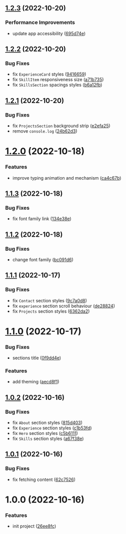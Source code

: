 ## [1.2.3](https://github.com/JanSzewczyk/janszewczyk.github.io/compare/v1.2.2...v1.2.3) (2022-10-20)


### Performance Improvements

* update app accessibility ([695d74e](https://github.com/JanSzewczyk/janszewczyk.github.io/commit/695d74e272887becb40189bc99d86e90560fc7a4))

## [1.2.2](https://github.com/JanSzewczyk/janszewczyk.github.io/compare/v1.2.1...v1.2.2) (2022-10-20)


### Bug Fixes

* fix `ExperienceCard` styles ([9416659](https://github.com/JanSzewczyk/janszewczyk.github.io/commit/94166595d2caa6497b74603f05a4b3e4036981e6))
* fix `SkillItem` responsiveness size ([a71b735](https://github.com/JanSzewczyk/janszewczyk.github.io/commit/a71b735dad0cd5d3a4d7997b14c08a2507e5a958))
* fix `SkillsSection` spacings styles ([b6a12fb](https://github.com/JanSzewczyk/janszewczyk.github.io/commit/b6a12fb43cff0fd5e2947decc1227ed84a4c5ead))

## [1.2.1](https://github.com/JanSzewczyk/janszewczyk.github.io/compare/v1.2.0...v1.2.1) (2022-10-20)


### Bug Fixes

* fix `ProjectsSection` background strip ([e2efa25](https://github.com/JanSzewczyk/janszewczyk.github.io/commit/e2efa25bb1f91fe6a64c915c6fa2071c8cabc9a8))
* remove `console.log` ([24b62d3](https://github.com/JanSzewczyk/janszewczyk.github.io/commit/24b62d32bc6a0e5996b8c11ed84ea3b45a97cadf))

# [1.2.0](https://github.com/JanSzewczyk/janszewczyk.github.io/compare/v1.1.3...v1.2.0) (2022-10-18)


### Features

* improve typing animation and mechanism ([ca4c67b](https://github.com/JanSzewczyk/janszewczyk.github.io/commit/ca4c67b1653e992ddc5fb598319b39310927a6c9))

## [1.1.3](https://github.com/JanSzewczyk/janszewczyk.github.io/compare/v1.1.2...v1.1.3) (2022-10-18)


### Bug Fixes

* fix font family link ([134e38e](https://github.com/JanSzewczyk/janszewczyk.github.io/commit/134e38e13ef1ffebae1bd785b4d39115571cf3cd))

## [1.1.2](https://github.com/JanSzewczyk/janszewczyk.github.io/compare/v1.1.1...v1.1.2) (2022-10-18)


### Bug Fixes

* change font family ([bc091d6](https://github.com/JanSzewczyk/janszewczyk.github.io/commit/bc091d62b730da8348f4a4077a57d6d059542361))

## [1.1.1](https://github.com/JanSzewczyk/janszewczyk.github.io/compare/v1.1.0...v1.1.1) (2022-10-17)


### Bug Fixes

* fix `Contact` section styles ([9c7a0d8](https://github.com/JanSzewczyk/janszewczyk.github.io/commit/9c7a0d837db13508ef56297019b0feb8ff88256b))
* fix `experience` section scroll behaviour ([de28824](https://github.com/JanSzewczyk/janszewczyk.github.io/commit/de28824855e9b401a10c2896e8bd5e613b0775cd))
* fix `Projects` section styles ([6362da2](https://github.com/JanSzewczyk/janszewczyk.github.io/commit/6362da2a46d0add3355cb47190ef3c5528ac67ee))

# [1.1.0](https://github.com/JanSzewczyk/janszewczyk.github.io/compare/v1.0.2...v1.1.0) (2022-10-17)


### Bug Fixes

* sections title ([0f9dd4e](https://github.com/JanSzewczyk/janszewczyk.github.io/commit/0f9dd4e5043ec6e1140dd62e8a18afae72afd4d6))


### Features

* add theming ([aecd8f1](https://github.com/JanSzewczyk/janszewczyk.github.io/commit/aecd8f1ac5793fc455d02d7a2ac8b8c1115d007a))

## [1.0.2](https://github.com/JanSzewczyk/janszewczyk.github.io/compare/v1.0.1...v1.0.2) (2022-10-16)


### Bug Fixes

* fix `About` section styles ([815d403](https://github.com/JanSzewczyk/janszewczyk.github.io/commit/815d403467ec282e7607ea2a74eef6e646f1da67))
* fix `Experience` section styles ([c1b53fd](https://github.com/JanSzewczyk/janszewczyk.github.io/commit/c1b53fd19b331849df3e316b9e3e766f10d0b659))
* fix `Hero` section styles ([c5b6111](https://github.com/JanSzewczyk/janszewczyk.github.io/commit/c5b6111b0888500bc454ab7f2308672deb7276a4))
* fix `Skills` section styles ([a67f38e](https://github.com/JanSzewczyk/janszewczyk.github.io/commit/a67f38eb0cecd350d39e946f696157485948bec9))

## [1.0.1](https://github.com/JanSzewczyk/janszewczyk.github.io/compare/v1.0.0...v1.0.1) (2022-10-16)


### Bug Fixes

* fix fetching content ([62c7526](https://github.com/JanSzewczyk/janszewczyk.github.io/commit/62c75261941d75865547d47b9b5cbb9dcaa70623))

# 1.0.0 (2022-10-16)


### Features

* init project ([26ee8fc](https://github.com/JanSzewczyk/janszewczyk.github.io/commit/26ee8fc2154df87bd8be92c8013099261b27e328))

